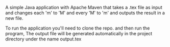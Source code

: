 A simple Java application with Apache Maven that takes a .tex file as input
and changes each 'm' to 'M' and every 'M' to 'm' and outputs the result
in a new file.

To run the application you'll need to clone the repo. and then run the program,
The output file will be generated automatically in the project directory
under the name output.tex
